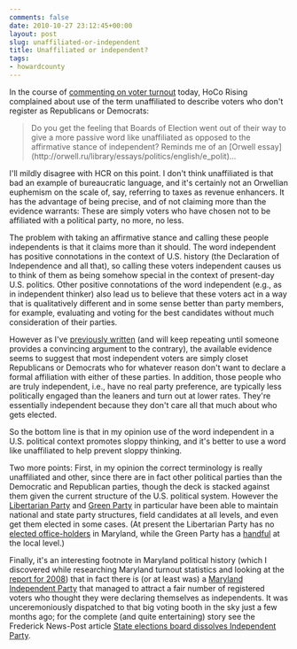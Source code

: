 ```yaml
---
comments: false
date: 2010-10-27 23:12:45+00:00
layout: post
slug: unaffiliated-or-independent
title: Unaffiliated or independent?
tags:
- howardcounty
---
```


In the course of [commenting on voter turnout](http://hocorising.blogspot.com/2010/10/are-we-there-yet-wednesday-links.html) today, HoCo Rising complained about use of the term unaffiliated to describe voters who don't register as Republicans or Democrats:


<blockquote>Do you get the feeling that Boards of Election went out of their way to give a more passive word like unaffiliated as opposed to the affirmative stance of independent?  Reminds me of an [Orwell essay](http://orwell.ru/library/essays/politics/english/e_polit)...</blockquote>



I'll mildly disagree with HCR on this point. I don't think unaffiliated is that bad an example of bureaucratic language, and it's certainly not an Orwellian euphemism on the scale of, say, referring to taxes as revenue enhancers. It has the advantage of being precise, and of not claiming more than the evidence warrants: These are simply voters who have chosen not to be affiliated with a political party, no more, no less.

The problem with taking an affirmative stance and calling these people independents is that it claims more than it should. The word independent has positive connotations in the context of U.S. history (the Declaration of Independence and all that), so calling these voters independent causes us to think of them as being somehow special in the context of present-day U.S. politics. Other positive connotations of the word independent (e.g., as in independent thinker) also lead us to believe that these voters act in a way that is qualitatively different and in some sense better than party members, for example, evaluating and voting for the best candidates without much consideration of their parties.

However as I've [previously written](http://blog.hecker.org/2010/10/03/how-independent-are-howard-county-independents/) (and will keep repeating until someone provides a convincing argument to the contrary), the available evidence seems to suggest that most independent voters are simply closet Republicans or Democrats who for whatever reason don't want to declare a formal affiliation with either of these parties. In addition, those people who are truly independent, i.e., have no real party preference, are typically less politically engaged than the leaners and turn out at lower rates. They're essentially independent because they don't care all that much about who gets elected.

So the bottom line is that in my opinion use of the word independent in a U.S. political context promotes sloppy thinking, and it's better to use a word like unaffiliated to help prevent sloppy thinking.

Two more points: First, in my opinion the correct terminology is really unaffiliated and other, since there are in fact other political parties than the Democratic and Republican parties, though the deck is stacked against them given the current structure of the U.S. political system. However the [Libertarian Party](http://www.lp.org/introduction/what-is-the-libertarian-party) and [Green Party](http://www.gp.org/) in particular have been able to maintain national and state party structures, field candidates at all levels, and even get them elected in some cases. (At present the Libertarian Party has no [elected office-holders](http://www.lp.org/candidates/elected-officials) in Maryland, while the Green Party has a [handful](http://www.gp.org/elections/officeholders/index.php) at the local level.)

Finally, it's an interesting footnote in Maryland political history (which I discovered while researching Maryland turnout statistics and looking at the [report for 2008](http://www.elections.state.md.us/elections/2008/turnout/general/2008_Presidential_General_Statewide.html)) that in fact there is (or at least was) a [Maryland Independent Party](http://marylandindependentparty.org/) that managed to attract a fair number of registered voters who thought they were declaring themselves as independents. It was unceremoniously dispatched to that big voting booth in the sky  just a few months ago; for the complete (and quite entertaining) story see the Frederick News-Post article [State elections board dissolves Independent Party](http://www.fredericknewspost.com/sections/news/display.htm?storyid=106538).
